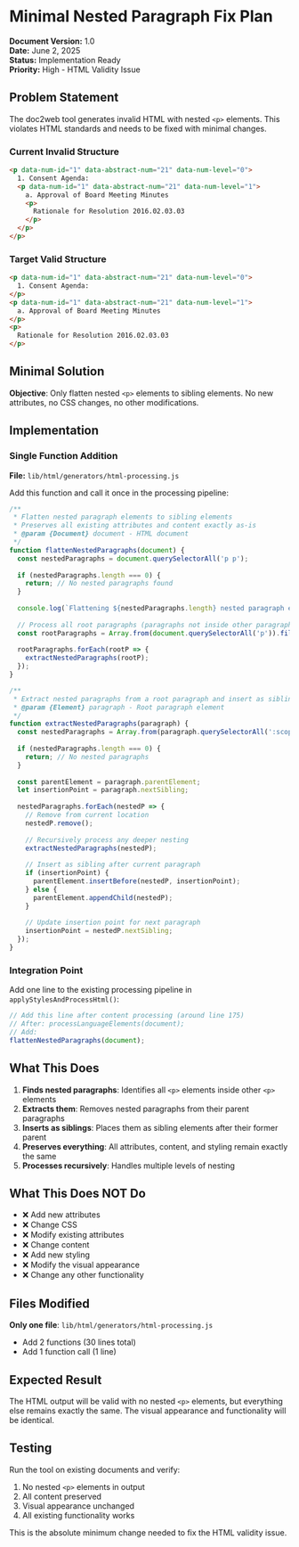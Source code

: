 # Minimal Nested Paragraph Fix Plan

**Document Version:** 1.0  
**Date:** June 2, 2025  
**Status:** Implementation Ready  
**Priority:** High - HTML Validity Issue  

## Problem Statement

The doc2web tool generates invalid HTML with nested `<p>` elements. This violates HTML standards and needs to be fixed with minimal changes.

### Current Invalid Structure
```html
<p data-num-id="1" data-abstract-num="21" data-num-level="0">
  1. Consent Agenda:
  <p data-num-id="1" data-abstract-num="21" data-num-level="1">
    a. Approval of Board Meeting Minutes
    <p>
      Rationale for Resolution 2016.02.03.03
    </p>
  </p>
</p>
```

### Target Valid Structure
```html
<p data-num-id="1" data-abstract-num="21" data-num-level="0">
  1. Consent Agenda:
</p>
<p data-num-id="1" data-abstract-num="21" data-num-level="1">
  a. Approval of Board Meeting Minutes
</p>
<p>
  Rationale for Resolution 2016.02.03.03
</p>
```

## Minimal Solution

**Objective**: Only flatten nested `<p>` elements to sibling elements. No new attributes, no CSS changes, no other modifications.

## Implementation

### Single Function Addition
**File:** `lib/html/generators/html-processing.js`

Add this function and call it once in the processing pipeline:

```javascript
/**
 * Flatten nested paragraph elements to sibling elements
 * Preserves all existing attributes and content exactly as-is
 * @param {Document} document - HTML document
 */
function flattenNestedParagraphs(document) {
  const nestedParagraphs = document.querySelectorAll('p p');
  
  if (nestedParagraphs.length === 0) {
    return; // No nested paragraphs found
  }
  
  console.log(`Flattening ${nestedParagraphs.length} nested paragraph elements`);
  
  // Process all root paragraphs (paragraphs not inside other paragraphs)
  const rootParagraphs = Array.from(document.querySelectorAll('p')).filter(p => !p.closest('p'));
  
  rootParagraphs.forEach(rootP => {
    extractNestedParagraphs(rootP);
  });
}

/**
 * Extract nested paragraphs from a root paragraph and insert as siblings
 * @param {Element} paragraph - Root paragraph element
 */
function extractNestedParagraphs(paragraph) {
  const nestedParagraphs = Array.from(paragraph.querySelectorAll(':scope > p'));
  
  if (nestedParagraphs.length === 0) {
    return; // No nested paragraphs
  }
  
  const parentElement = paragraph.parentElement;
  let insertionPoint = paragraph.nextSibling;
  
  nestedParagraphs.forEach(nestedP => {
    // Remove from current location
    nestedP.remove();
    
    // Recursively process any deeper nesting
    extractNestedParagraphs(nestedP);
    
    // Insert as sibling after current paragraph
    if (insertionPoint) {
      parentElement.insertBefore(nestedP, insertionPoint);
    } else {
      parentElement.appendChild(nestedP);
    }
    
    // Update insertion point for next paragraph
    insertionPoint = nestedP.nextSibling;
  });
}
```

### Integration Point
Add one line to the existing processing pipeline in `applyStylesAndProcessHtml()`:

```javascript
// Add this line after content processing (around line 175)
// After: processLanguageElements(document);
// Add:
flattenNestedParagraphs(document);
```

## What This Does

1. **Finds nested paragraphs**: Identifies all `<p>` elements inside other `<p>` elements
2. **Extracts them**: Removes nested paragraphs from their parent paragraphs
3. **Inserts as siblings**: Places them as sibling elements after their former parent
4. **Preserves everything**: All attributes, content, and styling remain exactly the same
5. **Processes recursively**: Handles multiple levels of nesting

## What This Does NOT Do

- ❌ Add new attributes
- ❌ Change CSS
- ❌ Modify existing attributes
- ❌ Change content
- ❌ Add new styling
- ❌ Modify the visual appearance
- ❌ Change any other functionality

## Files Modified

**Only one file**: `lib/html/generators/html-processing.js`
- Add 2 functions (30 lines total)
- Add 1 function call (1 line)

## Expected Result

The HTML output will be valid with no nested `<p>` elements, but everything else remains exactly the same. The visual appearance and functionality will be identical.

## Testing

Run the tool on existing documents and verify:
1. No nested `<p>` elements in output
2. All content preserved
3. Visual appearance unchanged
4. All existing functionality works

This is the absolute minimum change needed to fix the HTML validity issue.
